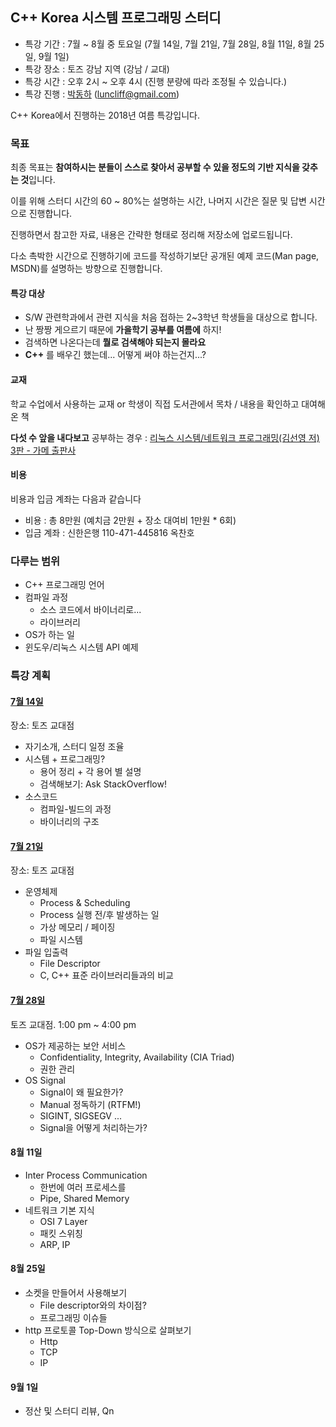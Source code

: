 ## C++ Korea 시스템 프로그래밍 스터디

- 특강 기간 : 7월 ~ 8월 중 토요일 (7월 14일, 7월 21일, 7월 28일, 8월 11일, 8월 25일, 9월 1일)
- 특강 장소 : 토즈 강남 지역 (강남 / 교대)
- 특강 시간 : 오후 2시 ~ 오후 4시 (진행 분량에 따라 조정될 수 있습니다.)
- 특강 진행 : [박동하](https://github.com/luncliff) (luncliff@gmail.com)

C++ Korea에서 진행하는 2018년 여름 특강입니다.

### 목표

최종 목표는 **참여하시는 분들이 스스로 찾아서 공부할 수 있을 정도의 기반 지식을 갖추는 것**입니다.

이를 위해 스터디 시간의 60 ~ 80%는 설명하는 시간, 나머지 시간은 질문 및 답변 시간으로 진행합니다.

진행하면서 참고한 자료, 내용은 간략한 형태로 정리해 저장소에 업로드됩니다. 

다소 촉박한 시간으로 진행하기에 코드를 작성하기보단 공개된 예제 코드(Man page, MSDN)를 설명하는 방향으로 진행합니다.

#### 특강 대상

 - S/W 관련학과에서 관련 지식을 처음 접하는 2~3학년 학생들을 대상으로 합니다. 
 - 난 짱짱 게으르기 때문에 **가을학기 공부를 여름에** 하지!
 - 검색하면 나온다는데 **뭘로 검색해야 되는지 몰라요**
 - **C++** 를 배우긴 했는데... 어떻게 써야 하는건지...?

#### 교재

학교 수업에서 사용하는 교재 or 학생이 직접 도서관에서 목차 / 내용을 확인하고 대여해온 책

**다섯 수 앞을 내다보고** 공부하는 경우 : [리눅스 시스템/네트워크 프로그래밍(김선영 저) 3판 - 가메 출판사](http://www.kyobobook.co.kr/product/detailViewKor.laf?ejkGb=KOR&mallGb=KOR&barcode=9788980782819&orderClick=LAG&Kc=)

#### 비용

비용과 입금 계좌는 다음과 같습니다

- 비용 : 총 8만원 (예치금 2만원 + 장소 대여비 1만원 * 6회)
- 입금 계좌 : 신한은행 110-471-445816 옥찬호

### 다루는 범위

 - C++ 프로그래밍 언어
 - 컴파일 과정
    - 소스 코드에서 바이너리로...
    - 라이브러리
 - OS가 하는 일
 - 윈도우/리눅스 시스템 API 예제

### 특강 계획

#### [7월 14일](./Week1.md)

장소: 토즈 교대점

 - 자기소개, 스터디 일정 조율
 - 시스템 + 프로그래밍?
   - 용어 정리 + 각 용어 별 설명
   - 검색해보기: Ask StackOverflow! 
 - 소스코드
   - 컴파일-빌드의 과정
   - 바이너리의 구조

#### [7월 21일](./Week2.md)

장소: 토즈 교대점

 - 운영체제
   - Process & Scheduling
   - Process 실행 전/후 발생하는 일
   - 가상 메모리 / 페이징
   - 파일 시스템
 - 파일 입출력
    - File Descriptor
    - C, C++ 표준 라이브러리들과의 비교

#### [7월 28일](./Week3.md)

토즈 교대점. 1:00 pm ~ 4:00 pm

 - OS가 제공하는 보안 서비스
   - Confidentiality, Integrity, Availability (CIA Triad)
   - 권한 관리
 - OS Signal
   - Signal이 왜 필요한가?
   - Manual 정독하기 (RTFM!)
   - SIGINT, SIGSEGV ...
   - Signal을 어떻게 처리하는가?

#### 8월 11일

 - Inter Process Communication
   - 한번에 여러 프로세스를 
   - Pipe, Shared Memory
 - 네트워크 기본 지식
   - OSI 7 Layer
   - 패킷 스위칭
   - ARP, IP

#### 8월 25일

 - 소켓을 만들어서 사용해보기
   - File descriptor와의 차이점?
   - 프로그래밍 이슈들
 - http 프로토콜 Top-Down 방식으로 살펴보기
   - Http
   - TCP
   - IP

#### 9월 1일

 - 정산 및 스터디 리뷰, Qn